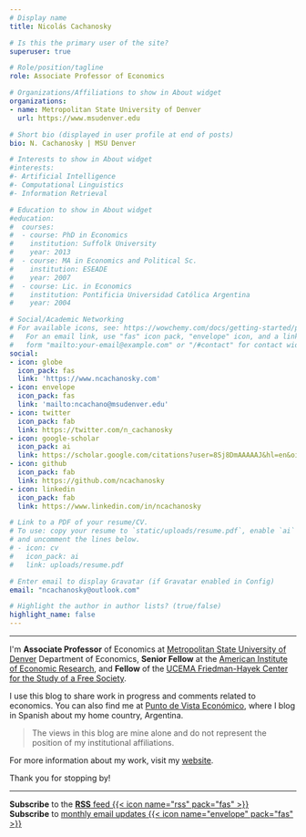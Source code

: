 ```yaml
---
# Display name
title: Nicolás Cachanosky

# Is this the primary user of the site?
superuser: true

# Role/position/tagline
role: Associate Professor of Economics

# Organizations/Affiliations to show in About widget
organizations:
- name: Metropolitan State University of Denver
  url: https://www.msudenver.edu

# Short bio (displayed in user profile at end of posts)
bio: N. Cachanosky | MSU Denver

# Interests to show in About widget
#interests:
#- Artificial Intelligence
#- Computational Linguistics
#- Information Retrieval

# Education to show in About widget
#education:
#  courses:
#  - course: PhD in Economics
#    institution: Suffolk University
#    year: 2013
#  - course: MA in Economics and Political Sc.
#    institution: ESEADE
#    year: 2007
#  - course: Lic. in Economics
#    institution: Pontificia Universidad Católica Argentina
#    year: 2004

# Social/Academic Networking
# For available icons, see: https://wowchemy.com/docs/getting-started/page-builder/#icons
#   For an email link, use "fas" icon pack, "envelope" icon, and a link in the
#   form "mailto:your-email@example.com" or "/#contact" for contact widget.
social:
- icon: globe
  icon_pack: fas
  link: 'https://www.ncachanosky.com'
- icon: envelope
  icon_pack: fas
  link: 'mailto:ncachano@msudenver.edu'
- icon: twitter
  icon_pack: fab
  link: https://twitter.com/n_cachanosky
- icon: google-scholar  
  icon_pack: ai
  link: https://scholar.google.com/citations?user=8Sj8DmAAAAAJ&hl=en&oi=ao
- icon: github
  icon_pack: fab
  link: https://github.com/ncachanosky
- icon: linkedin
  icon_pack: fab
  link: https://www.linkedin.com/in/ncachanosky

# Link to a PDF of your resume/CV.
# To use: copy your resume to `static/uploads/resume.pdf`, enable `ai` icons in `params.toml`, 
# and uncomment the lines below.
# - icon: cv
#   icon_pack: ai
#   link: uploads/resume.pdf

# Enter email to display Gravatar (if Gravatar enabled in Config)
email: "ncachanosky@outlook.com"

# Highlight the author in author lists? (true/false)
highlight_name: false
---
```


---

I'm **Associate Professor** of Economics at [Metropolitan State University of Denver](http://www.msudenver.edu/) Department of Economics, **Senior Fellow** at the [American Institute of Economic Research](http://www.aier.org/), and **Fellow** of the [UCEMA Friedman-Hayek Center for the Study of a Free Society](https://ucema.edu.ar/friedman-hayek-center).

I use this blog to share work in progress and comments related to economics. You can also find me at [Punto de Vista Económico](https://puntodevistaeconomico.com/), where I blog in Spanish about my home country, Argentina.

> The views in this blog are mine alone and do not represent the position of my institutional affiliations.

For more information about my work, visit my [website](https://www.ncachanosky.com/).

Thank you for stopping by!

---

**Subscribe** to the [**RSS** feed {{< icon name="rss" pack="fas" >}}](index.xml)  
**Subscribe** to [monthly email updates {{< icon name="envelope" pack="fas" >}}](https://www.getrevue.co/profile/n_cachanosky)